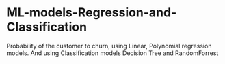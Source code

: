 # ML-models-Regression-and-Classification
Probability of the customer to churn, using Linear, Polynomial regression models. And using Classification models Decision Tree and RandomForrest
